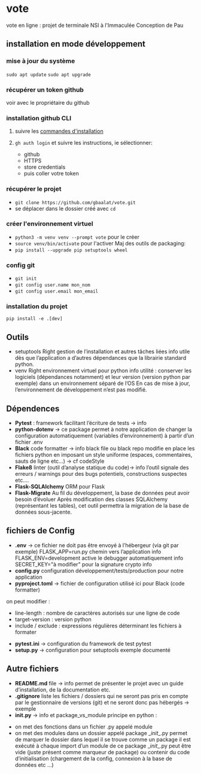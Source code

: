 # vote

vote en ligne : projet de terminale NSI à l'Immaculée Conception de Pau

## installation en mode développement

### mise à jour du système
`sudo apt update`
`sudo apt upgrade`

### récupérer un token github

voir avec le propriétaire du github

### installation github CLI

1. suivre les [commandes d'installation](https://github.com/cli/cli/blob/trunk/docs/install_linuxmd#debian-ubuntu-linux-raspberry-pi-os-apt)

2. `gh auth login` et suivre les instructions, ie sélectionner:
    * github
    * HTTPS
    * store credentials
    * puis coller votre token

### récupérer le projet

* `git clone https://github.com/gbaalat/vote.git`
* se déplacer dans le dossier créé avec `cd`


### créer l'environnement virtuel

* `python3 -m venv venv --prompt vote`  pour le créer
* `source venv/bin/activate` pour l'activer
Maj des outils de packaging:
* `pip install --upgrade pip setuptools wheel`

### config git
* `git init`
* `git config user.name mon_nom`
* `git config user.email mon_email`

### installation du projet

`pip install -e .[dev]`

## Outils

* setuptools Right gestion de l’installation et autres tâches liées info
utile dès que l’application a d’autres dépendances que la librairie standard python.
* venv Right environnement virtuel pour python info
utilité : conserver les logiciels (dépendances notamment) et leur version (version
python par exemple) dans un environnement séparé de l’OS
En cas de mise à jour, l’environnement de développement n’est pas modifié.

## Dépendences
* **Pytest** : framework facilitant l’écriture de tests → info
* **python-dotenv** → ce package permet à notre application de changer la configuration
automatiquement (variables d’environnement) à partir d’un fichier .env
* **Black** code formatter → info
black file ou black repo modifie en place les fichiers python en imposant un style
uniforme (espaces, commentaires, sauts de ligne etc...) → cf codeStyle
* **Flake8** linter (outil d’analyse statique du code)→ info
l’outil signale des erreurs / warnings pour des bugs potentiels, constructions suspectes
etc....
* **Flask-SQLAlchemy** ORM pour Flask
* **Flask-Migrate**
Au fil du développement, la base de données peut avoir besoin d’évoluer
Après modification des classes SQLAlchemy (représentant les tables), cet outil
permettra la migration de la base de données sous-jacente.

## fichiers de Config
* **.env** → ce fichier ne doit pas être envoyé à l’hébergeur (via git par exemple)
FLASK_APP=run.py chemin vers l’application info
FLASK_ENV=development active le debugger automatiquement info
SECRET_KEY="à modifier" pour la signature crypto info
* **config.py**
configuration développement/tests/production pour notre application
* **pyproject.toml** → fichier de configuration
utilisé ici pour Black (code formatter)

on peut modifier :
- line-length : nombre de caractères autorisés sur une ligne de code
- target-version : version python
- include / exclude : expressions régulières déterminant les fichiers à formater
* **pytest.ini** → configuration du framework de test pytest
* **setup.py** → configuration pour setuptools exemple documenté

## Autre fichiers
* **README.md** file → info
permet de présenter le projet avec un guide d’installation, de la documentation etc.
* **.gitignore** liste les fichiers / dossiers qui ne seront pas pris en compte par le gestionnaire de
versions (git) et ne seront donc pas hébergés → exemple
* **__init__.py** → info et package_vs_module
principe en python :
- on met des fonctions dans un fichier .py appelé module
- on met des modules dans un dossier appelé package
\__init__.py permet de marquer le dossier dans lequel il se trouve comme un package
il est exécuté à chaque import d’un module de ce package
\__init__.py peut être vide (juste présent comme marqueur de package) ou contenir du
code d’initialisation (chargement de la config, connexion à la base de données etc ...)
